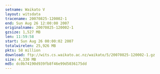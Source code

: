 ```yaml
---
setname: Waikato V
layout: witsdata
tracename: 20070825-120002-1
end: Sun Aug 26 12:00:00 2007
originalname: 20070825-120002-1
gzsize: 1,527 MB
len: 11:59:58
start: Sun Aug 26 00:00:02 2007
totalwirelen: 25,926 MB
pkts: 58 million
download: ftp://wits.cs.waikato.ac.nz/waikato/5/20070825-120002-1.gz
size: 4,330 MB
md5: dc0b74190d939fb8f46e99d5036175dd
---
```

